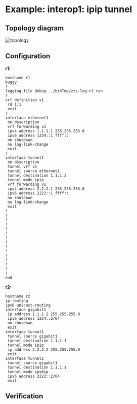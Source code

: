 # Example: interop1: ipip tunnel

## **Topology diagram**

![topology](/img/intop1-tun02.tst.png)

## **Configuration**

**r1:**
```
hostname r1
buggy
!
logging file debug ../binTmp/zzz-log-r1.run
!
vrf definition v1
 rd 1:1
 exit
!
interface ethernet1
 no description
 vrf forwarding v1
 ipv4 address 1.1.1.1 255.255.255.0
 ipv6 address 1234::1 ffff::
 no shutdown
 no log-link-change
 exit
!
interface tunnel1
 no description
 tunnel vrf v1
 tunnel source ethernet1
 tunnel destination 1.1.1.2
 tunnel mode ipip
 vrf forwarding v1
 ipv4 address 2.2.2.1 255.255.255.0
 ipv6 address 2222::1 ffff::
 no shutdown
 no log-link-change
 exit
!
!
!
!
!
!
!
!
!
!
!
!
!
!
!
end
```

**r2:**
```
hostname r2
ip routing
ipv6 unicast-routing
interface gigabit1
 ip address 1.1.1.2 255.255.255.0
 ipv6 address 1234::2/64
 no shutdown
 exit
interface tunnel1
 tunnel source gigabit1
 tunnel destination 1.1.1.1
 tunnel mode ipip
 ip address 2.2.2.2 255.255.255.0
 exit
interface tunnel2
 tunnel source gigabit1
 tunnel destination 1.1.1.1
 tunnel mode ipv6ip
 ipv6 address 2222::2/64
 exit
```

## **Verification**
